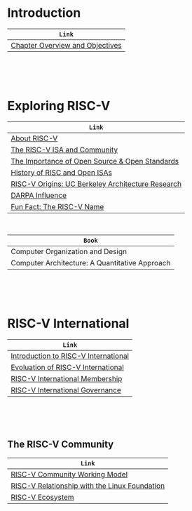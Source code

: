 # Introduction

| `Link` |
| ------ |
| [Chapter Overview and Objectives](https://trainingportal.linuxfoundation.org/learn/course/introduction-to-risc-v-lfd110/getting-to-know-risc-v/introduction?page=1) |

<br />
<br />
<br />



# Exploring RISC-V

| `Link` |
| ------ |
| [About RISC-V](https://trainingportal.linuxfoundation.org/learn/course/introduction-to-risc-v-lfd110/getting-to-know-risc-v/exploring-risc-v?page=1) |
| [The RISC-V ISA and Community](https://trainingportal.linuxfoundation.org/learn/course/introduction-to-risc-v-lfd110/getting-to-know-risc-v/exploring-risc-v?page=2) |
| [The Importance of Open Source & Open Standards](https://trainingportal.linuxfoundation.org/learn/course/introduction-to-risc-v-lfd110/getting-to-know-risc-v/exploring-risc-v?page=3) |
| [History of RISC and Open ISAs](https://trainingportal.linuxfoundation.org/learn/course/introduction-to-risc-v-lfd110/getting-to-know-risc-v/exploring-risc-v?page=4) |
| [RISC-V Origins: UC Berkeley Architecture Research](https://trainingportal.linuxfoundation.org/learn/course/introduction-to-risc-v-lfd110/getting-to-know-risc-v/exploring-risc-v?page=5) |
| [DARPA Influence](https://trainingportal.linuxfoundation.org/learn/course/introduction-to-risc-v-lfd110/getting-to-know-risc-v/exploring-risc-v?page=6) |
| [Fun Fact: The RISC-V Name](https://trainingportal.linuxfoundation.org/learn/course/introduction-to-risc-v-lfd110/getting-to-know-risc-v/exploring-risc-v?page=7) |

<br />

| `Book` |
| ------ |
| Computer Organization and Design |
| Computer Architecture: A Quantitative Approach |

<br />
<br />
<br />



# RISC-V International

| `Link` |
| ------ |
| [Introduction to RISC-V International](https://trainingportal.linuxfoundation.org/learn/course/introduction-to-risc-v-lfd110/getting-to-know-risc-v/risc-v-international?page=1) |
| [Evoluation of RISC-V International](https://trainingportal.linuxfoundation.org/learn/course/introduction-to-risc-v-lfd110/getting-to-know-risc-v/risc-v-international?page=2) |
| [RISC-V International Membership](https://trainingportal.linuxfoundation.org/learn/course/introduction-to-risc-v-lfd110/getting-to-know-risc-v/risc-v-international?page=3) |
| [RISC-V International Governance](https://trainingportal.linuxfoundation.org/learn/course/introduction-to-risc-v-lfd110/getting-to-know-risc-v/risc-v-international?page=4) |

<br />
<br />
<br />



## The RISC-V Community

| `Link` |
| ------ |
| [RISC-V Community Working Model](https://trainingportal.linuxfoundation.org/learn/course/introduction-to-risc-v-lfd110/getting-to-know-risc-v/the-risc-v-community?page=1) |
| [RISC-V Relationship with the Linux Foundation](https://trainingportal.linuxfoundation.org/learn/course/introduction-to-risc-v-lfd110/getting-to-know-risc-v/the-risc-v-community?page=2) |
| [RISC-V Ecosystem](https://trainingportal.linuxfoundation.org/learn/course/introduction-to-risc-v-lfd110/getting-to-know-risc-v/the-risc-v-community?page=3) |

